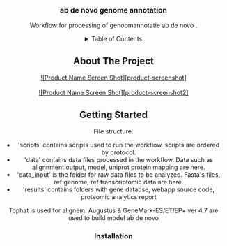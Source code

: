
<!-- PROJECT LOGO -->
<br />
<div align="center">
  <a href="">
    <img src="">
  </a>

<h3 align="center">ab de novo genome annotation </h3>

  <p align="center">
    Workflow for processing of  genoomannotatie ab de novo .



<!-- TABLE OF CONTENTS -->
<details>
  <summary>Table of Contents</summary>
  <ol>
    <li>
      <a href="#about-the-project">About The Project</a>
      <ul>
        <li><a href="#built-with">Built With</a></li>
      </ul>
    </li>
    <li>
      <a href="#getting-started">Getting Started</a>
      <ul>
        <li><a href="#prerequisites">Prerequisites</a></li>
        <li><a href="#installation">Installation</a></li>
      </ul>
    </li>
    <li><a href="#usage">Usage</a></li>
    <li><a href="#roadmap">Roadmap</a></li>
    <li><a href="#contributing">Contributing</a></li>
    <li><a href="#contact">Contact</a></li>
    <li><a href="#acknowledgments">Acknowledgments</a></li>
  </ol>
</details>



<!-- ABOUT THE PROJECT -->
## About The Project

[![Product Name Screen Shot][product-screenshot]]() <br>
<br> [![Product Name Screen Shot][product-screenshot2]]()





<!-- GETTING STARTED -->
## Getting Started
File structure:

- 'scripts' contains scripts used to run the workflow.
    scripts are ordered by protocol.
- 'data' contains data files processed  in the workflow.
    Data such as  alignnment output, model,  uniprot protein mapping  are here.
- 'data_input' is the folder for raw data files to be analyzed.
    Fasta's files, ref genome, ref transcriptomic data are here.
- 'results' contains folders with gene databse, webapp source code, proteomic analytics report
    
Tophat  is used for alignem.
Augustus &  GeneMark-ES/ET/EP+ ver 4.7 are used to build model ab de novo


### Installation